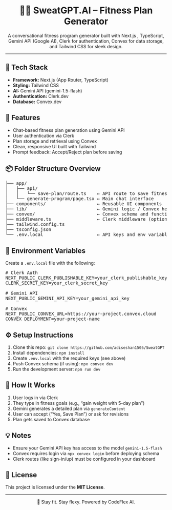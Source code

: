 <h1 align="center">🏋️‍♂️ SweatGPT.AI – Fitness Plan Generator</h1>

<p align="center">
  A conversational fitness program generator built with Next.js , TypeScript, Gemini API (Google AI), Clerk for authentication, Convex for data storage, and Tailwind CSS for sleek design.
</p>

<hr />

<h2>🚀 Tech Stack</h2>
<ul>
  <li><strong>Framework:</strong> Next.js (App Router, TypeScript)</li>
  <li><strong>Styling:</strong> Tailwind CSS</li>
  <li><strong>AI:</strong> Gemini API (gemini-1.5-flash)</li>
  <li><strong>Authentication:</strong> Clerk.dev</li>
  <li><strong>Database:</strong> Convex.dev</li>
</ul>

<h2>🌟 Features</h2>
<ul>
  <li>Chat-based fitness plan generation using Gemini API</li>
  <li>User authentication via Clerk</li>
  <li>Plan storage and retrieval using Convex</li>
  <li>Clean, responsive UI built with Tailwind</li>
  <li>Prompt feedback: Accept/Reject plan before saving</li>
</ul>

<h2>📦 Folder Structure Overview</h2>
<pre>
├── app/
│   ├── api/
│   │   └── save-plan/route.ts    ← API route to save fitness plan
│   └── generate-program/page.tsx ← Main chat interface
├── components/                   ← Reusable UI components
├── lib/                          ← Gemini logic / Convex helpers
├── convex/                       ← Convex schema and functions
├── middleware.ts                 ← Clerk middleware (optional)
├── tailwind.config.ts
├── tsconfig.json
└── .env.local                    ← API keys and env variables
</pre>

<h2>🔑 Environment Variables</h2>
<p>Create a <code>.env.local</code> file with the following:</p>

<pre>
# Clerk Auth
NEXT_PUBLIC_CLERK_PUBLISHABLE_KEY=your_clerk_publishable_key
CLERK_SECRET_KEY=your_clerk_secret_key

# Gemini API
NEXT_PUBLIC_GEMINI_API_KEY=your_gemini_api_key

# Convex
NEXT_PUBLIC_CONVEX_URL=https://your-project.convex.cloud
CONVEX_DEPLOYMENT=your-project-name
</pre>

<h2>⚙️ Setup Instructions</h2>

<ol>
  <li>Clone this repo: <code>git clone https://github.com/adiseshan1505/SweatGPT</code></li>
  <li>Install dependencies: <code>npm install</code></li>
  <li>Create <code>.env.local</code> with the required keys (see above)</li>
  <li>Push Convex schema (if using): <code>npx convex dev</code></li>
  <li>Run the development server: <code>npm run dev</code></li>
</ol>

<h2>🧠 How It Works</h2>
<ol>
  <li>User logs in via Clerk</li>
  <li>They type in fitness goals (e.g., “gain weight with 5-day plan”)</li>
  <li>Gemini generates a detailed plan via <code>generateContent</code></li>
  <li>User can accept (“Yes, Save Plan”) or ask for revisions</li>
  <li>Plan gets saved to Convex database</li>
</ol>

<h2>💡 Notes</h2>
<ul>
  <li>Ensure your Gemini API key has access to the model <code>gemini-1.5-flash</code></li>
  <li>Convex requires login via <code>npx convex login</code> before deploying schema</li>
  <li>Clerk routes (like sign-in/up) must be configured in your dashboard</li>
</ul>

<h2>📄 License</h2>
<p>This project is licensed under the <strong>MIT License</strong>.</p>

<hr />

<p align="center">💪 Stay fit. Stay flexy. Powered by CodeFlex AI.</p>